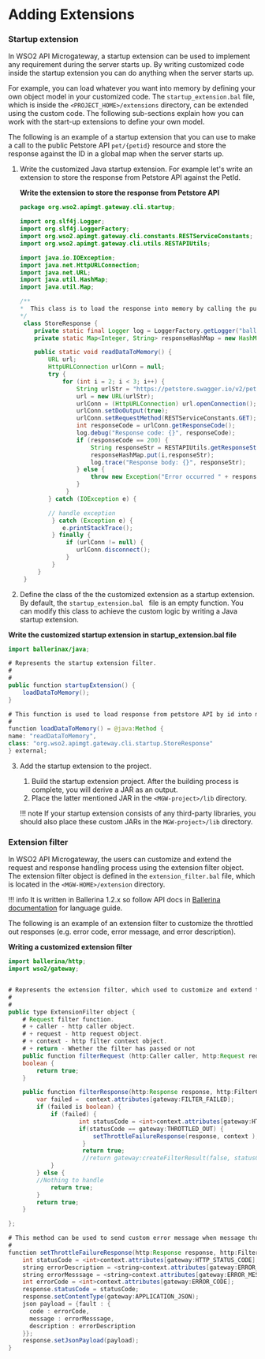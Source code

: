 # Adding Extensions

### Startup extension

In WSO2 API Microgateway, a startup extension can be used to implement any requirement during the server starts up. By writing customized code inside the startup extension you can do anything when the server starts up.

For example, you can load whatever you want into memory by defining your own object model in your customized code. The `startup_extension.bal` file, which is inside the `<PROJECT_HOME>/extensions` directory, can be extended using the custom code. The following sub-sections explain how you can work with the start-up extensions to define your own model.

The following is an example of a startup extension that you can use to make a call to the public Petstore API `pet/{petid}` resource and store the response against the ID in a global map when the server starts up.

1.  Write the customized Java startup extension.
    For example let's write an extension to store the response from Petstore API against the PetId.

    **Write the extension to store the response from Petstore API**

    ``` java
    package org.wso2.apimgt.gateway.cli.startup;

    import org.slf4j.Logger;
    import org.slf4j.LoggerFactory;
    import org.wso2.apimgt.gateway.cli.constants.RESTServiceConstants;
    import org.wso2.apimgt.gateway.cli.utils.RESTAPIUtils;

    import java.io.IOException;
    import java.net.HttpURLConnection;
    import java.net.URL;
    import java.util.HashMap;
    import java.util.Map;

    /**
    *  This class is to load the response into memory by calling the public Petstore API against id.
    */
     class StoreResponse {
        private static final Logger log = LoggerFactory.getLogger("ballerina");
        private static Map<Integer, String> responseHashMap = new HashMap<>();

        public static void readDataToMemory() {
            URL url;
            HttpURLConnection urlConn = null;
            try {
                for (int i = 2; i < 3; i++) {
                    String urlStr = "https://petstore.swagger.io/v2/pet/" + i;
                    url = new URL(urlStr);
                    urlConn = (HttpURLConnection) url.openConnection();
                    urlConn.setDoOutput(true);
                    urlConn.setRequestMethod(RESTServiceConstants.GET);
                    int responseCode = urlConn.getResponseCode();
                    log.debug("Response code: {}", responseCode);
                    if (responseCode == 200) {
                        String responseStr = RESTAPIUtils.getResponseString(urlConn.getInputStream());
                        responseHashMap.put(i,responseStr);
                        log.trace("Response body: {}", responseStr);
                    } else {
                        throw new Exception("Error occurred " + responseCode);
                    }
                 }
            } catch (IOException e) {

            // handle exception
             } catch (Exception e) {
                e.printStackTrace();
             } finally {
                 if (urlConn != null) {
                    urlConn.disconnect();
                 }
             }
         }
     }
    ```

2.  Define the class of the the customized extension as a startup extension.
By default, the `startup_extension.bal ` file is an empty function. You can modify this class to achieve the custom logic by writing a Java startup extension.

**Write the customized startup extension in startup\_extension.bal file**

``` java
import ballerinax/java;

# Represents the startup extension filter.
#
#
public function startupExtension() {
    loadDataToMemory();
}

# This function is used to load response from petstore API by id into memory during the server starts up.
#
function loadDataToMemory() = @java:Method {
name: "readDataToMemory",
class: "org.wso2.apimgt.gateway.cli.startup.StoreResponse"
} external;
```

3. Add the startup extension to the project.
   1.  Build the startup extension project.
       After the building process is complete, you will derive a JAR as an output.
   2.  Place the latter mentioned JAR in the `<MGW-project>/lib` directory.

    !!! note
        If your startup extension consists of any third-party libraries, you should also place these custom JARs in the `MGW-project>/lib` directory.

### Extension filter

In WSO2 API Microgateway, the users can customize and extend the request and response handling process using the extension filter object. The extension filter object is defined in the `extension_filter.bal` file, which is located in the `<MGW-HOME>/extension` directory.

!!! info
    It is written in Ballerina 1.2.x so follow API docs in [Ballerina documentation](https://ballerina.io/learn/api-docs/ballerina/) for language guide.

The following is an example of an extension filter to customize the throttled out responses (e.g. error code, error message, and error description).

**Writing a customized extension filter**

``` java
import ballerina/http;
import wso2/gateway;


# Represents the extension filter, which used to customize and extend the request and response handling
#
#
public type ExtensionFilter object {
    # Request filter function.
    # + caller - http caller object.
    # + request - http request object.
    # + context - http filter context object.
    # + return - Whether the filter has passed or not
    public function filterRequest (http:Caller caller, http:Request request, http:FilterContext context) returns
    boolean {
        return true;
    }

    public function filterResponse(http:Response response, http:FilterContext context) returns boolean {
        var failed =  context.attributes[gateway:FILTER_FAILED];
        if (failed is boolean) {
            if (failed) {
                    int statusCode = <int>context.attributes[gateway:HTTP_STATUS_CODE];
                    if(statusCode == gateway:THROTTLED_OUT) {
                        setThrottleFailureResponse(response, context );
                     } 
                     return true;
                     //return gateway:createFilterResult(false, statusCode, errorMessage);
            }
        } else {
        //Nothing to handle
            return true;
        }
        return true;
    }

};

# This method can be used to send custom error message when message throttled out
#
function setThrottleFailureResponse(http:Response response, http:FilterContext context) {
    int statusCode = <int>context.attributes[gateway:HTTP_STATUS_CODE];
    string errorDescription = <string>context.attributes[gateway:ERROR_DESCRIPTION];
    string errorMesssage = <string>context.attributes[gateway:ERROR_MESSAGE];
    int errorCode = <int>context.attributes[gateway:ERROR_CODE];
    response.statusCode = statusCode;
    response.setContentType(gateway:APPLICATION_JSON);
    json payload = {fault : {
      code : errorCode,
      message : errorMesssage,
      description : errorDescription
    }};
    response.setJsonPayload(payload);
}
```
